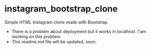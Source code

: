 # instagram_bootstrap_clone
Simple HTML Instagram clone made with Bootstrap.
- There is a problem about deployment but it works in localhost. I'am working on this problem.
- This readme.md file will be updated, soon.
